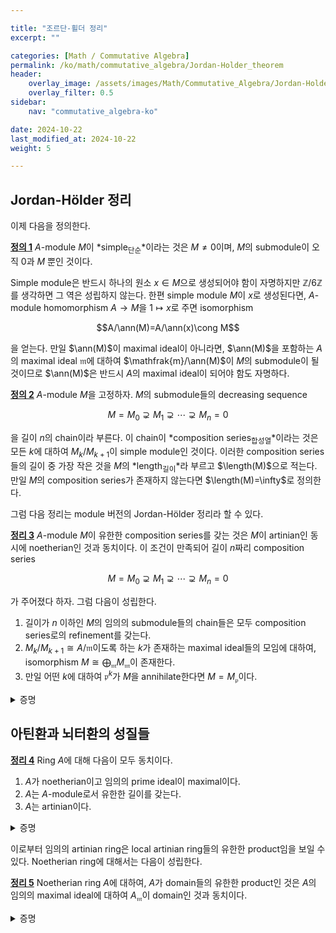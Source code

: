 ```yaml
---

title: "조르단-횔더 정리"
excerpt: ""

categories: [Math / Commutative Algebra]
permalink: /ko/math/commutative_algebra/Jordan-Holder_theorem
header:
    overlay_image: /assets/images/Math/Commutative_Algebra/Jordan-Holder_theorem.png
    overlay_filter: 0.5
sidebar: 
    nav: "commutative_algebra-ko"

date: 2024-10-22
last_modified_at: 2024-10-22
weight: 5

---
```



## Jordan-Hölder 정리

이제 다음을 정의한다. 

<div class="definition" markdown="1">

<ins id="def1">**정의 1**</ins> $A$-module $M$이 *simple<sub>단순</sub>*이라는 것은 $M\neq 0$이며, $M$의 submodule이 오직 $0$과 $M$ 뿐인 것이다.

</div>

Simple module은 반드시 하나의 원소 $x\in M$으로 생성되어야 함이 자명하지만 $\mathbb{Z}/6\mathbb{Z}$를 생각하면 그 역은 성립하지 않는다. 한편 simple module $M$이 $x$로 생성된다면, $A$-module homomorphism $A \rightarrow M$을 $1\mapsto x$로 주면 isomorphism

$$A/\ann(M)=A/\ann(x)\cong M$$

을 얻는다. 만일 $\ann(M)$이 maximal ideal이 아니라면, $\ann(M)$을 포함하는 $A$의 maximal ideal $\mathfrak{m}$에 대하여 $\mathfrak{m}/\ann(M)$이 $M$의 submodule이 될 것이므로 $\ann(M)$은 반드시 $A$의 maximal ideal이 되어야 함도 자명하다. 

<div class="definition" markdown="1">

<ins id="def2">**정의 2**</ins> $A$-module $M$을 고정하자. $M$의 submodule들의 decreasing sequence

$$M=M_0\supsetneq M_1\supsetneq \cdots\supsetneq M_n=0$$

을 길이 $n$의 chain이라 부른다. 이 chain이 *composition series<sub>합성열</sub>*이라는 것은 모든 $k$에 대하여 $M_k/M_{k+1}$이 simple module인 것이다. 이러한 composition series들의 길이 중 가장 작은 것을 $M$의 *length<sub>길이</sub>*라 부르고 $\length(M)$으로 적는다. 만일 $M$의 composition series가 존재하지 않는다면 $\length(M)=\infty$로 정의한다. 

</div>

그럼 다음 정리는 module 버전의 Jordan-Hölder 정리라 할 수 있다. 

<div class="proposition" markdown="1">

<ins id="thm3">**정리 3**</ins> $A$-module $M$이 유한한 composition series를 갖는 것은 $M$이 artinian인 동시에 noetherian인 것과 동치이다. 이 조건이 만족되어 길이 $n$짜리 composition series

$$M=M_0\supsetneq M_1\supsetneq \cdots\supsetneq M_n=0$$

가 주어졌다 하자. 그럼 다음이 성립한다. 

1. 길이가 $n$ 이하인 $M$의 임의의 submodule들의 chain들은 모두 composition series로의 refinement를 갖는다. 
2. $M_k/M_{k+1}\cong A/\mathfrak{m}$이도록 하는 $k$가 존재하는 maximal ideal들의 모임에 대하여, isomorphism $M\cong\bigoplus_{\mathfrak{m}}M_\mathfrak{m}$이 존재한다. 
3. 만일 어떤 $k$에 대하여 $\mathfrak{p}^k$가 $M$을 annihilate한다면 $M=M_\mathfrak{p}$이다. 

</div>
<details class="proof" markdown="1">
<summary>증명</summary>

우선 $M$이 artinian인 동시에 noetherian이라 하자. 우선 $M$이 noetherian이라는 조건으로부터 $M$의 적당한 maximal proper submodule $M_1$을 찾을 수 있다. 한편 noetherian module의 submodule은 반드시 noetherian이어야 함이 자명하므로, 이를 반복하여 $M_k$의 maximal proper submodule $M_{k+1}$을 찾을 수 있다. 그런데 이렇게 정의한 chain 

$$M=M_0\supsetneq M_1\supsetneq \cdots$$

은 artinian 조건으로부터 그 길이가 유한하며, $M_{k+1}$이 $M_k$의 maximal proper submodule인 것으로부터 이 chain이 composition series임을 안다. 

첫 번째 결과는 Jordan-Hölder 정리와 동일하게 증명하므로 별도로 증명하지 않는다. 이제 이를 받아들이고 나면, 임의의 chain이 주어질 때마다 이 chain을 composition series로 refine할 수 있고, 따라서 앞선 동치관계의 반대 방향까지 보일 수 있다.

이제 두 번째 결과를 보인다. 주어진 chain의 유한성으로부터 조건을 만족하는 maximal ideal들 또한 유한하다는 것을 알고, 따라서 $\bigoplus_\mathfrak{m} M_\mathfrak{m}$은 $\prod_\mathfrak{m} M_\mathfrak{m}$으로 볼 수 있으며 이 때 주어진 함수는 $M \rightarrow M_\mathfrak{m}$들에 direct product의 universal property를 적용하여 얻어진다. 이 함수가 isomorphism이 된다는 것을 보이려면 [§국소화의 성질들, ⁋명제 4](/ko/math/commutative_algebra/properties_of_localization#prop4)를 적용하여 maximal ideal에서의 localization을 보면 충분하다. 

이를 위해 우선 $M\cong R/\mathfrak{m}$이라면 임의의 maximal ideal $\mathfrak{m}'$에 대하여

$$M_{\mathfrak{m}'}=\begin{cases}M&\text{if $\mathfrak{m}=\mathfrak{m}'$,}\\0&\text{otherwise.}\end{cases}$$

이다. 이로부터 $M$의 composition series

$$M=M_0\supsetneq M_1\supsetneq \cdots\supsetneq M_n=0$$

가 주어졌다면, 이를 maximal ideal $\mathfrak{m}$에서 localization을 하면 

$$M_\mathfrak{m}=(M_0)_\mathfrak{m}\supsetneq (M_1)_\mathfrak{m}\supsetneq \cdots\supsetneq (M_n)_\mathfrak{m}=0$$

을 얻는다. 그런데 localization functor가 exact functor인 것과 ([§국소화의 성질들, ⁋명제 2](/ko/math/commutative_algebra/properties_of_localization#prop2)) 방금 전의 계산을 종합하면, 

$$(M_k)_\mathfrak{m}/(M_{k+1})_\mathfrak{m}\cong (M_k/M_{k+1})_\mathfrak{m}=\begin{cases}M_k/M_{k+1}&\text{if $M_k/M_{k+1}\cong A/\mathfrak{m}$,}\\0&\text{otherwise}\end{cases}$$

이 성립한다. 이로부터 두 번째 결과를 얻으며, 세 번째 결과는 위의 계산과 유사하게 증명할 수 있다.

</details>

## 아틴환과 뇌터환의 성질들

<div class="proposition" markdown="1">

<ins id="thm4">**정리 4**</ins> Ring $A$에 대해 다음이 모두 동치이다.

1. $A$가 noetherian이고 임의의 prime ideal이 maximal이다.
2. $A$는 $A$-module로서 유한한 길이를 갖는다.
3. $A$는 artinian이다.

</div>
<details class="proof" markdown="1">
<summary>증명</summary>



</details>

이로부터 임의의 artinian ring은 local artinian ring들의 유한한 product임을 보일 수 있다. Noetherian ring에 대해서는 다음이 성립한다.

<div class="proposition" markdown="1">

<ins id="thm5">**정리 5**</ins> Noetherian ring $A$에 대하여, $A$가 domain들의 유한한 product인 것은 $A$의 임의의 maximal ideal에 대하여 $A_\mathfrak{m}$이 domain인 것과 동치이다.

</div>
<details class="proof" markdown="1">
<summary>증명</summary>



</details>